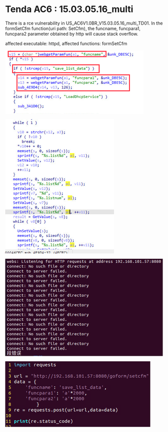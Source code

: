 # Tenda AC6 : 15.03.05.16_multi

There is a rce vulnerability in US_AC6V1.0BR_V15.03.05.16_multi_TD01. In the formSetCfm function(uri path: SetCfm), the funcname, funcpara1, funcpara2 parameter obtained by http will cause stack overflow.

affected executable: httpd, affected functions: formSetCfm

![](22_1.png)


![](22_2.png)


![](22_3.png)


![](22_4.png)
